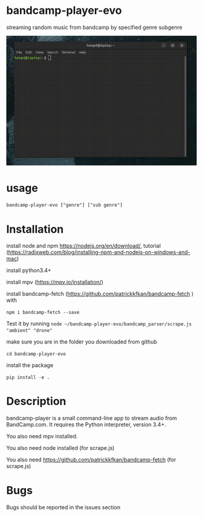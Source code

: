 bandcamp-player-evo
============

streaming random music from bandcamp by specified genre subgenre

![](bandcamp-player-evo_demo.gif)

usage
=====

``bandcamp-player-evo ["genre"] ["sub genre"]``


Installation
============
install node and npm https://nodejs.org/en/download/, tutorial (https://radixweb.com/blog/installing-npm-and-nodejs-on-windows-and-mac)

install python3.4+

install mpv (https://mpv.io/installation/)

install bandcamp-fetch (https://github.com/patrickkfkan/bandcamp-fetch ) with

``npm i bandcamp-fetch --save``

Test it by running ``node ~/bandcamp-player-evo/bandcamp_parser/scrape.js "ambient" "drone"``

make sure you are in the folder you downloaded from github

``cd bandcamp-player-evo``

install the package

``pip install -e .``

Description
===========

bandcamp-player is a small command-line app to stream audio from BandCamp.com. It requires the Python interpreter, version 3.4+.

You also need mpv installed.

You also need node installed (for scrape.js)

You also need https://github.com/patrickkfkan/bandcamp-fetch (for scrape.js)

Bugs
====

Bugs should be reported in the issues section
